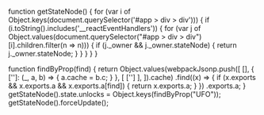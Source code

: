 

function getStateNode() {
	for (var i of Object.keys(document.querySelector('#app > div > div'))) {
		if (i.toString().includes('__reactEventHandlers')) {
			for (var j of Object.values(document.querySelector("#app > div > div")[i].children.filter(n => n))) {
				if (j._owner && j._owner.stateNode) {
					return j._owner.stateNode;
				}
			}
		}
	}
}

function findByProp(find) {
	return Object.values(webpackJsonp.push([
			[],
			{
				['']: (_, a, b) => {
					a.cache = b.c;
				}
			},
			[
				['']
			],
		]).cache)
		.find((x) => {
			if (x.exports && x.exports.a && x.exports.a[find]) {
				return x.exports.a;
			}
		})
		.exports.a;
}
getStateNode().state.unlocks = Object.keys(findByProp("UFO"));
getStateNode().forceUpdate();
